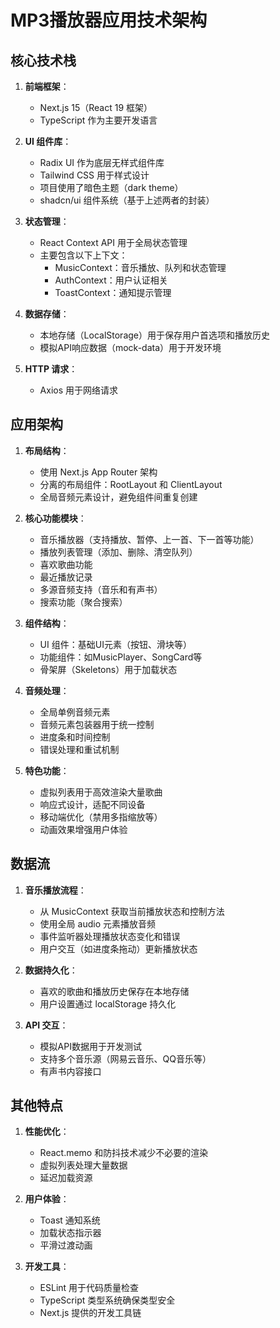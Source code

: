 # MP3播放器应用技术架构

## 核心技术栈

1. **前端框架**：
   - Next.js 15（React 19 框架）
   - TypeScript 作为主要开发语言

2. **UI 组件库**：
   - Radix UI 作为底层无样式组件库
   - Tailwind CSS 用于样式设计
   - 项目使用了暗色主题（dark theme）
   - shadcn/ui 组件系统（基于上述两者的封装）

3. **状态管理**：
   - React Context API 用于全局状态管理
   - 主要包含以下上下文：
     - MusicContext：音乐播放、队列和状态管理
     - AuthContext：用户认证相关
     - ToastContext：通知提示管理

4. **数据存储**：
   - 本地存储（LocalStorage）用于保存用户首选项和播放历史
   - 模拟API响应数据（mock-data）用于开发环境

5. **HTTP 请求**：
   - Axios 用于网络请求

## 应用架构

1. **布局结构**：
   - 使用 Next.js App Router 架构
   - 分离的布局组件：RootLayout 和 ClientLayout
   - 全局音频元素设计，避免组件间重复创建

2. **核心功能模块**：
   - 音乐播放器（支持播放、暂停、上一首、下一首等功能）
   - 播放列表管理（添加、删除、清空队列）
   - 喜欢歌曲功能
   - 最近播放记录
   - 多源音频支持（音乐和有声书）
   - 搜索功能（聚合搜索）

3. **组件结构**：
   - UI 组件：基础UI元素（按钮、滑块等）
   - 功能组件：如MusicPlayer、SongCard等
   - 骨架屏（Skeletons）用于加载状态

4. **音频处理**：
   - 全局单例音频元素
   - 音频元素包装器用于统一控制
   - 进度条和时间控制
   - 错误处理和重试机制

5. **特色功能**：
   - 虚拟列表用于高效渲染大量歌曲
   - 响应式设计，适配不同设备
   - 移动端优化（禁用多指缩放等）
   - 动画效果增强用户体验

## 数据流

1. **音乐播放流程**：
   - 从 MusicContext 获取当前播放状态和控制方法
   - 使用全局 audio 元素播放音频
   - 事件监听器处理播放状态变化和错误
   - 用户交互（如进度条拖动）更新播放状态

2. **数据持久化**：
   - 喜欢的歌曲和播放历史保存在本地存储
   - 用户设置通过 localStorage 持久化

3. **API 交互**：
   - 模拟API数据用于开发测试
   - 支持多个音乐源（网易云音乐、QQ音乐等）
   - 有声书内容接口

## 其他特点

1. **性能优化**：
   - React.memo 和防抖技术减少不必要的渲染
   - 虚拟列表处理大量数据
   - 延迟加载资源

2. **用户体验**：
   - Toast 通知系统
   - 加载状态指示器
   - 平滑过渡动画

3. **开发工具**：
   - ESLint 用于代码质量检查
   - TypeScript 类型系统确保类型安全
   - Next.js 提供的开发工具链
 
